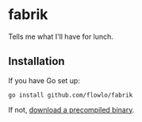 # fabrik

Tells me what I'll have for lunch.

## Installation

If you have Go set up:

```
go install github.com/flowlo/fabrik
```

If not, [download a precompiled binary](https://drone.io/github.com/flowlo/fabrik/files).
